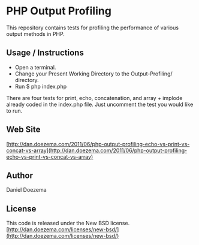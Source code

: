 # PHP Output Profiling

This repository contains tests for profiling the performance of various output methods in PHP. 

## Usage / Instructions

* Open a terminal.
* Change your Present Working Directory to the Output-Profiling/ directory.
* Run $ php index.php


There are four tests for print, echo, concatenation, and array + implode already coded in the index.php file. Just uncomment the test you would like to run.

## Web Site
[http://dan.doezema.com/2011/06/php-output-profiling-echo-vs-print-vs-concat-vs-array](http://dan.doezema.com/2011/06/php-output-profiling-echo-vs-print-vs-concat-vs-array)

## Author
Daniel Doezema

## License

This code is released under the New BSD license. [http://dan.doezema.com/licenses/new-bsd/](http://dan.doezema.com/licenses/new-bsd/)
